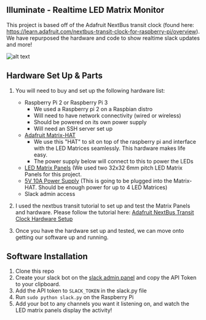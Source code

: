 ## Illuminate - Realtime LED Matrix Monitor
This project is based off of the Adafruit NextBus transit clock (found here: https://learn.adafruit.com/nextbus-transit-clock-for-raspberry-pi/overview). We have repurposed the hardware and code to show realtime slack updates and more!

![alt text](https://learn.adafruit.com/system/assets/assets/000/023/584/original/led_matrix_scroll-large.gif?1448316740)

## Hardware Set Up & Parts
1. You will need to buy and set up the following hardware list:
	* Raspberry Pi 2 or Raspberry Pi 3
	  *  We used a Raspberry pi 2 on a Raspbian distro
	  *  Will need to have network connectivity (wired or wireless)
	  *  Should be powered on its own power supply
	  *  Will need an SSH server set up
	* [Adafruit Matrix-HAT](https://www.adafruit.com/products/2345)
	  * We use this "HAT" to sit on top of the raspberry pi and interface with the LED Matrices seamlessly. This hardware makes life easy.
	  * The power supply below will connect to this to power the LEDs
	* [LED Matrix Panels](https://www.adafruit.com/products/1484) (We used two 32x32 6mm pitch LED Matrix Panels for this project.
	* [5V 10A Power Supply](https://www.adafruit.com/product/658) (This is going to be plugged into the Matrix-HAT. Should be enough power for up to 4 LED Matrices)
	* Slack admin access

2. I used the nextbus transit tutorial to set up and test the Matrix Panels and hardware. Please follow the tutorial here: [Adafruit NextBus Transit Clock Hardware Setup](https://learn.adafruit.com/nextbus-transit-clock-for-raspberry-pi/pi-setup)

3. Once you have the hardware set up and tested, we can move onto getting our software up and running.


## Software Installation

1. Clone this repo
2. Create your slack bot on the [slack admin panel](https://bnotions.slack.com/apps/new/A0F7YS25R-bots) and copy the API Token to your clipboard.
3. Add the API token to `SLACK_TOKEN` in the slack.py file
4. Run `sudo python slack.py` on the Raspberry Pi
5. Add your bot to any channels you want it listening on, and watch the LED matrix panels display the activity!
